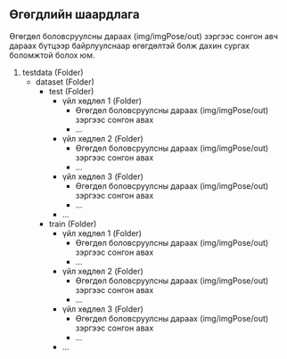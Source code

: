 ## Өгөгдлийн шаардлага
Өгөгдөл боловсруулсны дараах (img/imgPose/out) зэргээс сонгон авч дараах бүтцээр байрлуулснаар өгөгдөлтэй болж дахин сургах боломжтой болох юм.
1. testdata (Folder)
    - dataset (Folder)
        - test (Folder)
            - үйл хөдлөл 1 (Folder)
                -  Өгөгдөл боловсруулсны дараах (img/imgPose/out) зэргээс сонгон авах
                -  ...
            - үйл хөдлөл 2 (Folder)
                -  Өгөгдөл боловсруулсны дараах (img/imgPose/out) зэргээс сонгон авах
                -  ...
            - үйл хөдлөл 3 (Folder)
                -  Өгөгдөл боловсруулсны дараах (img/imgPose/out) зэргээс сонгон авах
                -  ...
            - ...
        - train (Folder)
            - үйл хөдлөл 1 (Folder)
                -  Өгөгдөл боловсруулсны дараах (img/imgPose/out) зэргээс сонгон авах
                -  ...
            - үйл хөдлөл 2 (Folder)
                -  Өгөгдөл боловсруулсны дараах (img/imgPose/out) зэргээс сонгон авах
                -  ...
            - үйл хөдлөл 3 (Folder)
                -  Өгөгдөл боловсруулсны дараах (img/imgPose/out) зэргээс сонгон авах
                -  ...
            - ...